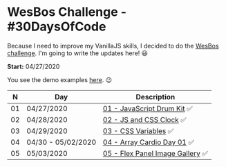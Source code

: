 # WesBos Challenge - #30DaysOfCode

Because I need to improve my VanillaJS skills, I decided to do the [WesBos challenge](https://javascript30.com/). I'm going to write the updates here! 😃

**Start:** 04/27/2020

You see the demo examples [here](https://vanribeiro-30daysofjavascript.netlify.app/). 😉

N | Day        | Description            | 
--|-----------|------------------------|
01|04/27/2020 |[01 - JavaScript Drum Kit](challenge-files/01%20-%20JavaScript%20Drum%20Kit/README.md) ✅
02|04/28/2020 |[02 - JS and CSS Clock](challenge-files/02%20-%20JS%20and%20CSS%20Clock/README.md) ✅
03|04/29/2020 |[03 - CSS Variables](challenge-files/03%20-%20CSS%20Variables/README.md) ✅
04|04/30 - 05/02/2020 |[04 - Array Cardio Day 01](challenge-files/04%20-%20Array%20Cardio%20Day%201/README.md) ✅
05|05/03/2020 |[05 - Flex Panel Image Gallery](challenge-files/05%20-%20Flex%20Panel%20Gallery/README.md) ✅